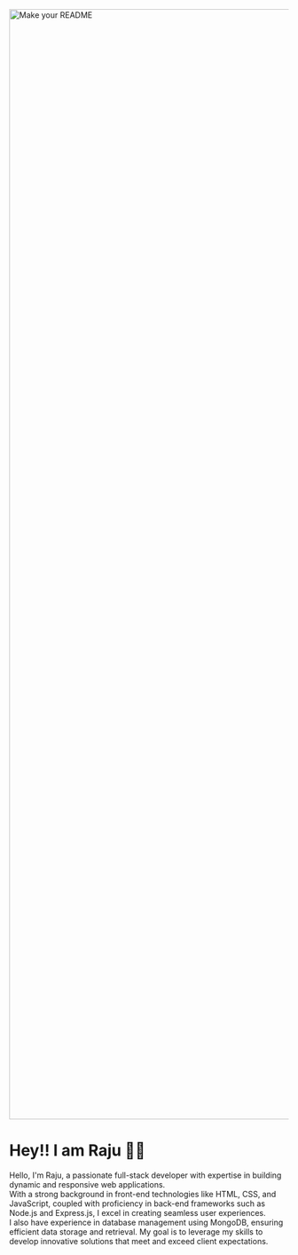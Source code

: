 <img width="2000" alt="Make your README" src="https://github.com/sbn-raju/sbn-raju/assets/121331152/c802b175-5613-4ffe-8b98-06c67c6e4427">
<h1>Hey!! I am Raju 🙋🏻</h1>
<p>Hello, I'm Raju, a passionate full-stack developer with expertise in building dynamic and responsive web applications.<br>
With a strong background in front-end technologies like HTML, CSS, and JavaScript, coupled with proficiency in back-end frameworks such as Node.js and Express.js, I excel in creating seamless user experiences.<br>
I also have experience in database management using MongoDB, ensuring efficient data storage and retrieval. My goal is to leverage my skills to develop innovative solutions that meet and exceed client expectations.</p>
